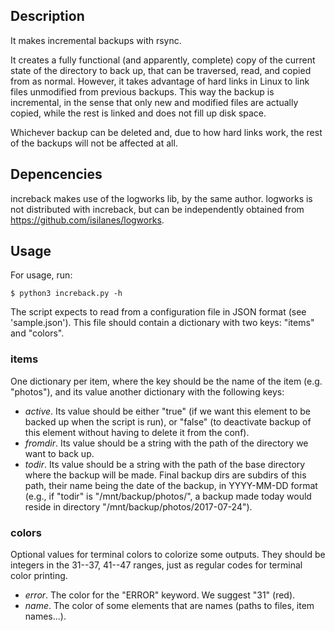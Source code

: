 ## Description ##

It makes incremental backups with rsync.

It creates a fully functional (and apparently, complete) copy of the current state of the directory to back up, that can be traversed, read, and copied from as normal. However, it takes advantage of hard links in Linux to link files unmodified from previous backups. This way the backup is incremental, in the sense that only new and modified files are actually copied, while the rest is linked and does not fill up disk space.

Whichever backup can be deleted and, due to how hard links work, the rest of the backups will not be affected at all.

## Depencencies ##

increback makes use of the logworks lib, by the same author. logworks is not distributed with increback, but can be independently obtained from <https://github.com/isilanes/logworks>.

## Usage ##

For usage, run:

    $ python3 increback.py -h

The script expects to read from a configuration file in JSON format (see 'sample.json'). This file should contain a dictionary with two keys: "items" and "colors".

### items ###

One dictionary per item, where the key should be the name of the item (e.g. "photos"), and its value another dictionary with the following keys:

* *active*. Its value should be either "true" (if we want this element to be backed up when the script is run), or "false" (to deactivate backup of this element without having to delete it from the conf).
* *fromdir*. Its value should be a string with the path of the directory we want to back up.
* *todir*. Its value should be a string with the path of the base directory where the backup will be made. Final backup dirs are subdirs of this path, their name being the date of the backup, in YYYY-MM-DD format (e.g., if "todir" is "/mnt/backup/photos/", a backup made today would reside in directory "/mnt/backup/photos/2017-07-24").

### colors ###

Optional values for terminal colors to colorize some outputs. They should be integers in the 31--37, 41--47 ranges, just as regular codes for terminal color printing.

* *error*. The color for the "ERROR" keyword. We suggest "31" (red).
* *name*. The color of some elements that are names (paths to files, item names...).
